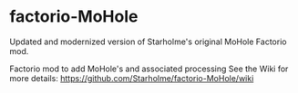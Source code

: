 factorio-MoHole
===============

Updated and modernized version of Starholme's original MoHole Factorio mod.

Factorio mod to add MoHole's and associated processing
See the Wiki for more details: https://github.com/Starholme/factorio-MoHole/wiki

